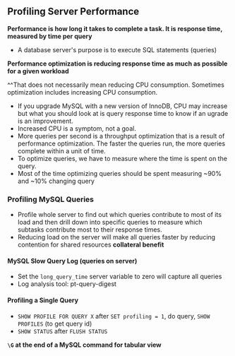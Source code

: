 ## Profiling Server Performance

**Performance is how long it takes to complete a task. It is response time, measured by time per query**

* A database server's purpose is to execute SQL statements (queries)

**Performance optimization is reducing response time as much as possible for a given workload**

^^That does not necessarily mean reducing CPU consumption. Sometimes optimization includes increasing CPU consumption.

* If you upgrade MySQL with a new version of InnoDB, CPU may increase but what you should look at is query response time to know if an ugrade is an improvement.
* Increased CPU is a symptom, not a goal.
* More queries per second is a throughput optimization that is a result of performance optimization. The faster the queries run, the more queries complete within a unit of time.
* To optimize queries, we have to measure where the time is spent on the query.
* Most of the time optimizing queries should be spent measuring ~90% and ~10% changing query

### Profiling MySQL Queries

* Profile whole server to find out which queries contribute to most of its load and then drill down into specific queries to measure which subtasks contribute most to their response times.
* Reducing load on the server will make all queries faster by reducing contention for shared resources **collateral benefit**

#### MySQL Slow Query Log (queries on server)
* Set the `long_query_time` server variable to zero will capture all queries
* Log analysis tool: pt-query-digest

#### Profiling a Single Query

* `SHOW PROFILE FOR QUERY X` after `SET profiling = 1`, do query, `SHOW PROFILES` (to get query id)
* `SHOW STATUS` after `FLUSH STATUS`

**`\G` at the end of a MySQL command for tabular view**
